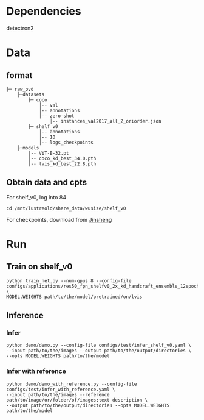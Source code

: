 # Dependencies
detectron2
# Data
## format
```
├─ raw_ovd
    ├─datasets
        ├─ coco
            │-- val
            │-- annotations
            │-- zero-shot
                │-- instances_val2017_all_2_oriorder.json
        ├─ shelf_v0
            │-- annotations
            │-- 10
            │-- logs_checkpoints
    ├─models
        │-- ViT-B-32.pt
        │-- coco_kd_best_34.0.pth
        │-- lvis_kd_best_22.8.pth
```
## Obtain data and cpts
For shelf_v0, log into 84
```
cd /mnt/lustreold/share_data/wusize/shelf_v0
```

For checkpoints, download from
[Jinsheng](https://connecthkuhk-my.sharepoint.com/:f:/g/personal/js20_connect_hku_hk/EingbMkSjIZKu8PObuGte_wBTPGOeV5M88C_Xq34qewiNQ?e=JtHRYv)


# Run
## Train on shelf_v0
```
python train_net.py --num-gpus 8 --config-file configs/applications/res50_fpn_shelfv0_2x_kd_handcraft_ensemble_12epochs.yaml \
MODEL.WEIGHTS path/to/the/model/pretrained/on/lvis
```
## Inference
### Infer
```
python demo/demo.py --config-file configs/test/infer_shelf_v0.yaml \
--input path/to/the/images --output path/to/the/output/directories \
--opts MODEL.WEIGHTS path/to/the/model
```
### Infer with reference
```
python demo/demo_with_reference.py --config-file configs/test/infer_with_reference.yaml \
--input path/to/the/images --reference path/to/image/or/folder/of/images;text description \
--output path/to/the/output/directories --opts MODEL.WEIGHTS path/to/the/model
```
